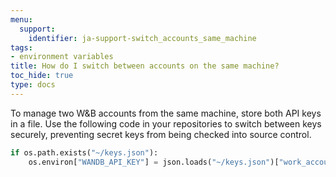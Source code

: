 ```yaml
---
menu:
  support:
    identifier: ja-support-switch_accounts_same_machine
tags:
- environment variables
title: How do I switch between accounts on the same machine?
toc_hide: true
type: docs
---
```


To manage two W&B accounts from the same machine, store both API keys in a file. Use the following code in your repositories to switch between keys securely, preventing secret keys from being checked into source control.

```python
if os.path.exists("~/keys.json"):
    os.environ["WANDB_API_KEY"] = json.loads("~/keys.json")["work_account"]
```
